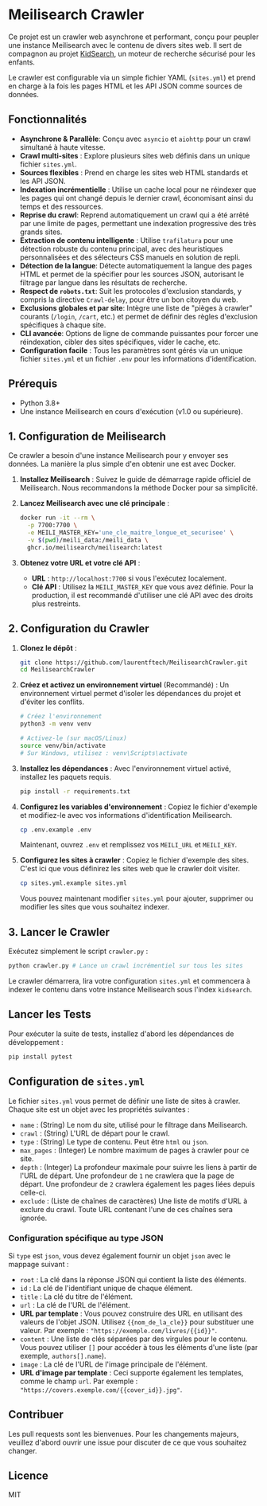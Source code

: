 # Meilisearch Crawler

Ce projet est un crawler web asynchrone et performant, conçu pour peupler une instance Meilisearch avec le contenu de divers sites web. Il sert de compagnon au projet [KidSearch](https://github.com/laurentftech/kidsearch), un moteur de recherche sécurisé pour les enfants.

Le crawler est configurable via un simple fichier YAML (`sites.yml`) et prend en charge à la fois les pages HTML et les API JSON comme sources de données.

## Fonctionnalités

- **Asynchrone & Parallèle**: Conçu avec `asyncio` et `aiohttp` pour un crawl simultané à haute vitesse.
- **Crawl multi-sites** : Explore plusieurs sites web définis dans un unique fichier `sites.yml`.
- **Sources flexibles** : Prend en charge les sites web HTML standards et les API JSON.
- **Indexation incrémentielle** : Utilise un cache local pour ne réindexer que les pages qui ont changé depuis le dernier crawl, économisant ainsi du temps et des ressources.
- **Reprise du crawl**: Reprend automatiquement un crawl qui a été arrêté par une limite de pages, permettant une indexation progressive des très grands sites.
- **Extraction de contenu intelligente** : Utilise `trafilatura` pour une détection robuste du contenu principal, avec des heuristiques personnalisées et des sélecteurs CSS manuels en solution de repli.
- **Détection de la langue**: Détecte automatiquement la langue des pages HTML et permet de la spécifier pour les sources JSON, autorisant le filtrage par langue dans les résultats de recherche.
- **Respect de `robots.txt`**: Suit les protocoles d'exclusion standards, y compris la directive `Crawl-delay`, pour être un bon citoyen du web.
- **Exclusions globales et par site**: Intègre une liste de "pièges à crawler" courants (`/login`, `/cart`, etc.) et permet de définir des règles d'exclusion spécifiques à chaque site.
- **CLI avancée**: Options de ligne de commande puissantes pour forcer une réindexation, cibler des sites spécifiques, vider le cache, etc.
- **Configuration facile** : Tous les paramètres sont gérés via un unique fichier `sites.yml` et un fichier `.env` pour les informations d'identification.

## Prérequis

- Python 3.8+
- Une instance Meilisearch en cours d'exécution (v1.0 ou supérieure).

## 1. Configuration de Meilisearch

Ce crawler a besoin d'une instance Meilisearch pour y envoyer ses données. La manière la plus simple d'en obtenir une est avec Docker.

1.  **Installez Meilisearch** : Suivez le guide de démarrage rapide officiel de Meilisearch. Nous recommandons la méthode Docker pour sa simplicité.

2.  **Lancez Meilisearch avec une clé principale** :
    ```bash
    docker run -it --rm \
      -p 7700:7700 \
      -e MEILI_MASTER_KEY='une_cle_maitre_longue_et_securisee' \
      -v $(pwd)/meili_data:/meili_data \
      ghcr.io/meilisearch/meilisearch:latest
    ```

3.  **Obtenez votre URL et votre clé API** :
    -   **URL** : `http://localhost:7700` si vous l'exécutez localement.
    -   **Clé API** : Utilisez la `MEILI_MASTER_KEY` que vous avez définie. Pour la production, il est recommandé d'utiliser une clé API avec des droits plus restreints.

## 2. Configuration du Crawler

1.  **Clonez le dépôt** :
    ```bash
    git clone https://github.com/laurentftech/MeilisearchCrawler.git
    cd MeilisearchCrawler
    ```

2.  **Créez et activez un environnement virtuel** (Recommandé) :
    Un environnement virtuel permet d'isoler les dépendances du projet et d'éviter les conflits.
    ```bash
    # Créez l'environnement
    python3 -m venv venv

    # Activez-le (sur macOS/Linux)
    source venv/bin/activate
    # Sur Windows, utilisez : venv\Scripts\activate
    ```

3.  **Installez les dépendances** :
    Avec l'environnement virtuel activé, installez les paquets requis.
    ```bash
    pip install -r requirements.txt
    ```

4.  **Configurez les variables d'environnement** :
    Copiez le fichier d'exemple et modifiez-le avec vos informations d'identification Meilisearch.
    ```bash
    cp .env.example .env
    ```
    Maintenant, ouvrez `.env` et remplissez vos `MEILI_URL` et `MEILI_KEY`.

5.  **Configurez les sites à crawler** :
    Copiez le fichier d'exemple des sites. C'est ici que vous définirez les sites web que le crawler doit visiter.
    ```bash
    cp sites.yml.example sites.yml
    ```
    Vous pouvez maintenant modifier `sites.yml` pour ajouter, supprimer ou modifier les sites que vous souhaitez indexer.

## 3. Lancer le Crawler

Exécutez simplement le script `crawler.py` :

```sh
python crawler.py # Lance un crawl incrémentiel sur tous les sites
```

Le crawler démarrera, lira votre configuration `sites.yml` et commencera à indexer le contenu dans votre instance Meilisearch sous l'index `kidsearch`.

## Lancer les Tests

Pour exécuter la suite de tests, installez d'abord les dépendances de développement :

```bash
pip install pytest
```

## Configuration de `sites.yml`

Le fichier `sites.yml` vous permet de définir une liste de sites à crawler. Chaque site est un objet avec les propriétés suivantes :

- `name` : (String) Le nom du site, utilisé pour le filtrage dans Meilisearch.
- `crawl` : (String) L'URL de départ pour le crawl.
- `type` : (String) Le type de contenu. Peut être `html` ou `json`.
- `max_pages` : (Integer) Le nombre maximum de pages à crawler pour ce site.
- `depth` : (Integer) La profondeur maximale pour suivre les liens à partir de l'URL de départ. Une profondeur de `1` ne crawlera que la page de départ. Une profondeur de `2` crawlera également les pages liées depuis celle-ci.
- `exclude` : (Liste de chaînes de caractères) Une liste de motifs d'URL à exclure du crawl. Toute URL contenant l'une de ces chaînes sera ignorée.

### Configuration spécifique au type JSON

Si `type` est `json`, vous devez également fournir un objet `json` avec le mappage suivant :

- `root` : La clé dans la réponse JSON qui contient la liste des éléments.
- `id` : La clé de l'identifiant unique de chaque élément.
- `title` : La clé du titre de l'élément.
- `url` : La clé de l'URL de l'élément.
-   **URL par template** : Vous pouvez construire des URL en utilisant des valeurs de l'objet JSON. Utilisez `{{nom_de_la_cle}}` pour substituer une valeur. Par exemple : `"https://exemple.com/livres/{{id}}"`.
- `content` : Une liste de clés séparées par des virgules pour le contenu. Vous pouvez utiliser `[]` pour accéder à tous les éléments d'une liste (par exemple, `authors[].name`).
- `image` : La clé de l'URL de l'image principale de l'élément.
-   **URL d'image par template** : Ceci supporte également les templates, comme le champ `url`. Par exemple : `"https://covers.exemple.com/{{cover_id}}.jpg"`.

## Contribuer

Les pull requests sont les bienvenues. Pour les changements majeurs, veuillez d'abord ouvrir une issue pour discuter de ce que vous souhaitez changer.

## Licence

MIT